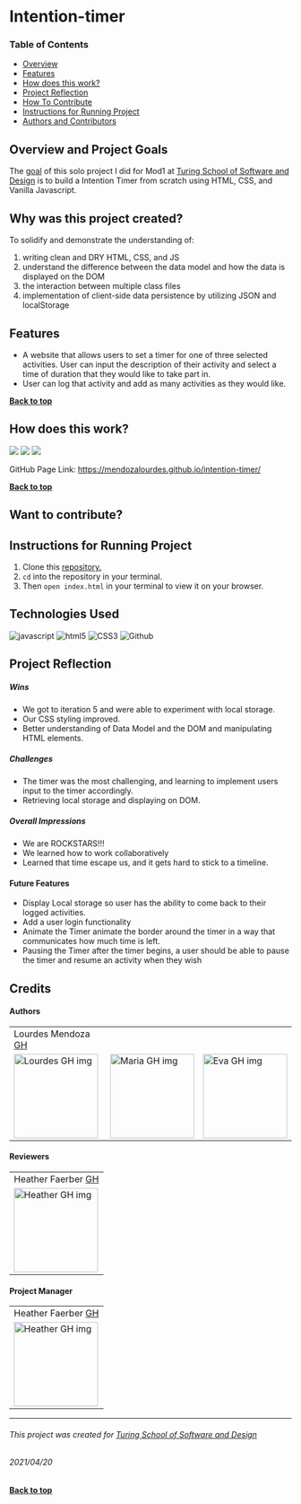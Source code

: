# Intention-timer
### Table of Contents
- [Overview](#overview-and-project-goals)
- [Features](#features)
- [How does this work?](#how-does-this-work)
- [Project Reflection](#project-reflection)
- [How To Contribute](#want-to-contribute)
- [Instructions for Running Project](#Instructions-for-running-project)
- [Authors and Contributors](#credits)

## Overview and Project Goals
The [goal](https://frontend.turing.edu/projects/module-1/intention-timer-group.html) of this solo project I did for Mod1 at [Turing School of Software and Design](https://turing.io/) is to build a Intention Timer from scratch using HTML, CSS, and Vanilla Javascript.

## Why was this project created?
To solidify and demonstrate the understanding of:
1. writing clean and DRY HTML, CSS, and JS
2. understand the difference between the data model and how the data is displayed on the DOM
3. the interaction between multiple class files
4. implementation of client-side data persistence by utilizing JSON and localStorage

## Features
* A website that allows users to set a timer for one of three selected activities. User can input the description of their activity and select a time of duration that they would like to take part in.
* User can log that activity and add as many activities as they would like.

**[Back to top](#table-of-contents)**

## How does this work?
![](https://media.giphy.com/media/aE6dS8OlcsJiMfkS3P/giphy.gif)
![](https://media.giphy.com/media/LfvB6kvEvjl1uezXft/giphy.gif)
![](https://media.giphy.com/media/zHed9YRlHKHE47LnzB/giphy.gif)  

GitHub Page Link: https://mendozalourdes.github.io/intention-timer/ 

**[Back to top](#table-of-contents)**

## Want to contribute?


## Instructions for Running Project
1. Clone this [repository.](https://github.com/mendozalourdes)
2. `cd` into the repository in your terminal.
3. Then `open index.html` in your terminal to view it on your browser.

## Technologies Used
<p align="left">
  <img src="https://img.shields.io/badge/javascript%20-%23323330.svg?&style=for-the-badge&logo=javascript&logoColor=%23F7DF1E" alt="javascript" />
  <img src="https://img.shields.io/badge/html5%20-%23E34F26.svg?&style=for-the-badge&logo=html5&logoColor=white" alt="html5"/>
  <img src="https://img.shields.io/badge/css3%20-%231572B6.svg?&style=for-the-badge&logo=css3&logoColor=white" alt="CSS3"/>
  <img src="https://img.shields.io/badge/GitHub-100000?style=for-the-badge&logo=github&logoColor=white" alt="Github" />
</p>

## Project Reflection

##### Wins
* We got to iteration 5 and were able to experiment with local storage.
* Our CSS styling improved.
* Better understanding of Data Model and the DOM and manipulating HTML elements.

##### Challenges
* The timer was the most challenging, and learning to implement users input to the timer accordingly.  
* Retrieving local storage and displaying on DOM.

##### Overall Impressions
* We are ROCKSTARS!!!
* We learned how to work collaboratively
* Learned that time escape us, and it gets hard to stick to a timeline.

#### Future Features
* Display Local storage so user has the ability to come back to their logged activities.
* Add a user login functionality
* Animate the Timer animate the border around the timer in a way that communicates how much time is left.
* Pausing the Timer after the timer begins, a user should be able to pause the timer and resume an activity when they wish

## Credits
#### Authors
<table>
    <tr>
        <td> Lourdes Mendoza <a href="https://github.com/mendozalourdes/intention-timer">GH</td>
    </tr>
    </tr>
    <td><img src="https://avatars.githubusercontent.com/u/78240633?v=4" alt="Lourdes GH img"
 width="150" height="auto" /></td>
 <td><img src="https://avatars.githubusercontent.com/u/76507607?v=4" alt="Maria GH img"
width="150" height="auto" /></td>
<td><img src="https://avatars.githubusercontent.com/u/68021391?v=4" alt="Eva GH img"
width="150" height="auto" /></td>
    </tr>
</table>

#### Reviewers
<table>
    <tr>
         <td> Heather Faerber <a href="https://github.com/tarynmartin">GH</td>
    </tr>
    </tr>
    <td><img src="https://avatars.githubusercontent.com/u/18726699?v=4" alt="Heather GH img"
 width="150" height="auto" /></td>
</tr>
</table>

#### Project Manager
<table>
    <tr>
         <td> Heather Faerber <a href="https://github.com/hfaerber">GH</td>
    </tr>
    </tr>
    <td><img src="https://avatars.githubusercontent.com/u/48163945?v=4" alt="Heather GH img"
 width="150" height="auto" /></td>
</tr>
</table>

**************************************************************************
###### This project was created for [Turing School of Software and Design](https://turing.io/)
###### 2021/04/20
**[Back to top](#table-of-contents)**
